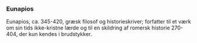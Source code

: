 ### Eunapios


Eunapios, ca. 345-420, græsk filosof og historieskriver; forfatter til et værk om sin tids ikke-kristne lærde og til en skildring af romersk historie 270-404, der kun kendes i brudstykker.